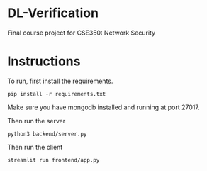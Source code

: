 # DL-Verification
Final course project for CSE350: Network Security

# Instructions
To run, first install the requirements.
```
pip install -r requirements.txt
```

Make sure you have mongodb installed and running at port 27017.

Then run the server
```
python3 backend/server.py
```

Then run the client
```
streamlit run frontend/app.py
```